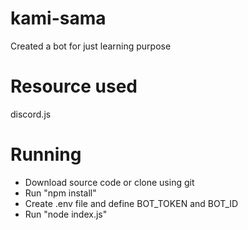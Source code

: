 # kami-sama
Created a bot for just learning purpose

# Resource used
discord.js

# Running
- Download source code or clone using git
- Run "npm install"
- Create .env file and define BOT_TOKEN and BOT_ID
- Run "node index.js"

